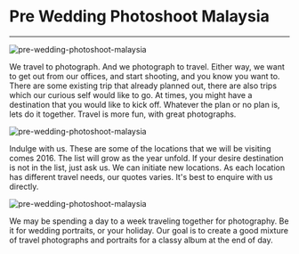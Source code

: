 # Pre Wedding Photoshoot Malaysia
------------------
![pre-wedding-photoshoot-malaysia](/10-2000x1333-800x533.jpg)

We travel to photograph. And we photograph to travel. Either way, we want to get out from our offices, and start shooting, and you know you want to. There are some existing trip that already planned out, there are also trips which our curious self would like to go. At times, you might have a destination that you would like to kick off. Whatever the plan or no plan is, lets do it together. Travel is more fun, with great photographs.

![pre-wedding-photoshoot-malaysia](/11-1400x933.jpg)

Indulge with us. These are some of the locations that we will be visiting comes 2016. The list will grow as the year unfold. If your desire destination is not in the list, just ask us. We can initiate new locations. As each location has different travel needs, our quotes varies. It's best to enquire with us directly.

![pre-wedding-photoshoot-malaysia](/15-1400x933.jpg)

We may be spending a day to a week traveling together for photography. Be it for wedding portraits, or your holiday. Our goal is to create a good mixture of travel photographs and portraits for a classy album at the end of day.